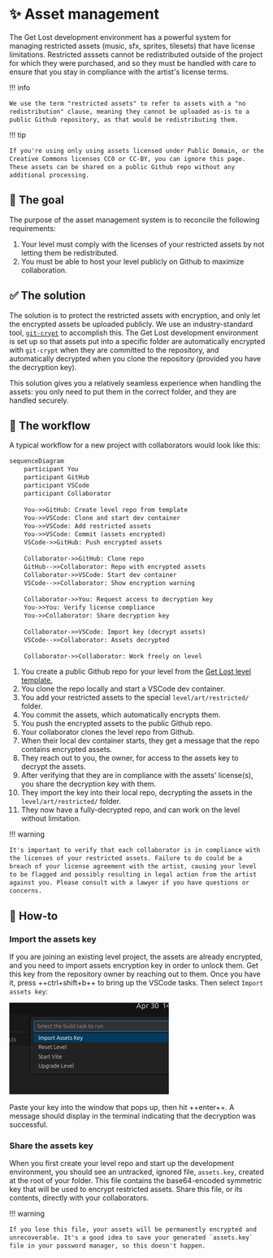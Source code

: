# ✨ Asset management

The Get Lost development environment has a powerful system for managing restricted assets (music, sfx, sprites, tilesets) that have license limitations. Restricted asssets cannot be redistributed outside of the project for which they were purchased, and so they must be handled with care to ensure that you stay in compliance with the artist's license terms.

!!! info

    We use the term "restricted assets" to refer to assets with a "no redistribution" clause, meaning they cannot be uploaded as-is to a public Github repository, as that would be redistributing them.

!!! tip

    If you're using only using assets licensed under Public Domain, or the Creative Commons licenses CC0 or CC-BY, you can ignore this page. These assets can be shared on a public Github repo without any additional processing.

## 🎯 The goal

The purpose of the asset management system is to reconcile the following requirements:

1. Your level must comply with the licenses of your restricted assets by not letting them be redistributed.
1. You must be able to host your level publicly on Github to maximize collaboration.

## ✅ The solution

The solution is to protect the restricted assets with encryption, and only let the encrypted assets be uploaded publicly. We use an industry-standard tool, [`git-crypt`](https://github.com/AGWA/git-crypt) to accomplish this. The Get Lost development environment is set up so that assets put into a specific folder are automatically encrypted with `git-crypt` when they are committed to the repository, and automatically decrypted when you clone the repository (provided you have the decryption key).

This solution gives you a relatively seamless experience when handling the assets: you only need to put them in the correct folder, and they are handled securely.

## 🔀 The workflow

A typical workflow for a new project with collaborators would look like this:

```mermaid
sequenceDiagram
    participant You
    participant GitHub
    participant VSCode
    participant Collaborator

    You->>GitHub: Create level repo from template
    You->>VSCode: Clone and start dev container
    You->>VSCode: Add restricted assets
    You->>VSCode: Commit (assets encrypted)
    VSCode->>GitHub: Push encrypted assets

    Collaborator->>GitHub: Clone repo
    GitHub-->>Collaborator: Repo with encrypted assets
    Collaborator->>VSCode: Start dev container
    VSCode-->>Collaborator: Show encryption warning

    Collaborator->>You: Request access to decryption key
    You->>You: Verify license compliance
    You->>Collaborator: Share decryption key

    Collaborator->>VSCode: Import key (decrypt assets)
    VSCode-->>Collaborator: Assets decrypted

    Collaborator->>Collaborator: Work freely on level
```

1. You create a public Github repo for your level from the [Get Lost level template.](https://github.com/amoffat/getlost-level-template)
1. You clone the repo locally and start a VSCode dev container.
1. You add your restricted assets to the special `level/art/restricted/` folder.
1. You commit the assets, which automatically encrypts them.
1. You push the encrypted assets to the public Github repo.
1. Your collaborator clones the level repo from Github.
1. When their local dev container starts, they get a message that the repo contains encrypted assets.
1. They reach out to you, the owner, for access to the assets key to decrypt the assets.
1. After verifying that they are in compliance with the assets' license(s), you share the decryption key with them.
1. They import the key into their local repo, decrypting the assets in the `level/art/restricted/` folder.
1. They now have a fully-decrypted repo, and can work on the level without limitation.

!!! warning

    It's important to verify that each collaborator is in compliance with the licenses of your restricted assets. Failure to do could be a breach of your license agreement with the artist, causing your level to be flagged and possibly resulting in legal action from the artist against you. Please consult with a lawyer if you have questions or concerns.

## 🤔 How-to

### Import the assets key

If you are joining an existing level project, the assets are already encrypted, and you need to import assets encryption key in order to unlock them. Get this key from the repository owner by reaching out to them. Once you have it, press ++ctrl+shift+b++ to bring up the VSCode tasks. Then select `Import assets key`:

![assets-key](./assets/import-key.png)

Paste your key into the window that pops up, then hit ++enter++. A message should display in the terminal indicating that the decryption was successful.

### Share the assets key

When you first create your level repo and start up the development environment, you should see an untracked, ignored file, `assets.key`, created at the root of your folder. This file contains the base64-encoded symmetric key that will be used to encrypt restricted assets. Share this file, or its contents, directly with your collaborators.

!!! warning

    If you lose this file, your assets will be permanently encrypted and unrecoverable. It's a good idea to save your generated `assets.key` file in your password manager, so this doesn't happen.
